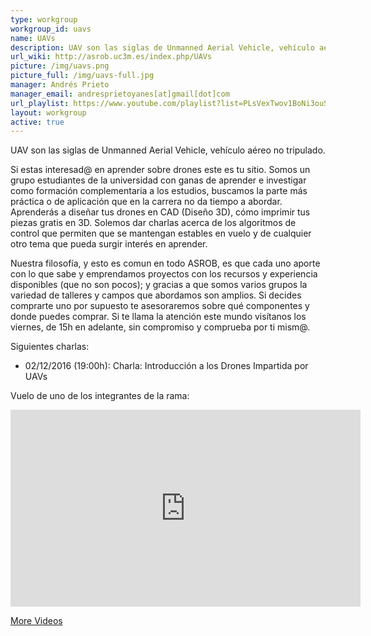 ```yaml
---
type: workgroup
workgroup_id: uavs
name: UAVs
description: UAV son las siglas de Unmanned Aerial Vehicle, vehículo aéreo no tripulado. <br> Si estas interesad@ en aprender sobre drones este es tu sitio. Aprenderás a diseñar tus drones en CAD (Diseño 3D), cómo imprimir tus piezas gratis en 3D. Solemos dar charlas acerca de los algoritmos de control que permiten que se mantengan estables en vuelo y de cualquier otro tema que pueda surgir interés en aprender.
url_wiki: http://asrob.uc3m.es/index.php/UAVs
picture: /img/uavs.png
picture_full: /img/uavs-full.jpg
manager: Andrés Prieto
manager_email: andresprietoyanes[at]gmail[dot]com
url_playlist: https://www.youtube.com/playlist?list=PLsVexTwov1BoNi3ouS92CoFPM53v1Siv5
layout: workgroup
active: true
---
```


UAV son las siglas de Unmanned Aerial Vehicle, vehículo aéreo no tripulado.

Si estas interesad@ en aprender sobre drones este es tu sitio. Somos un grupo estudiantes de la universidad con ganas de aprender e investigar como formación complementaria a los estudios, buscamos la parte más práctica o de aplicación que en la carrera no da tiempo a abordar. Aprenderás a diseñar tus drones en CAD (Diseño 3D), cómo imprimir tus piezas gratis en 3D. Solemos dar charlas acerca de los algoritmos de control que permiten que se mantengan estables en vuelo y de cualquier otro tema que pueda surgir interés en aprender.

Nuestra filosofía, y esto es comun en todo ASROB, es que cada uno aporte con lo que sabe y emprendamos proyectos con los recursos y experiencia disponibles (que no son pocos); y gracias a que somos varios grupos la variedad de talleres y campos que abordamos son amplios. Si decides comprarte uno por supuesto te asesoraremos sobre qué componentes y donde puedes comprar. Si te llama la atención este mundo visítanos los viernes, de 15h en adelante, sin compromiso y comprueba por ti mism@.

Siguientes charlas:

  * 02/12/2016 (19:00h): Charla: Introducción a los Drones Impartida por UAVs

Vuelo de uno de los integrantes de la rama:
<iframe width="560" height="315" src="https://www.youtube.com/embed/m5p0BPTHmEU?rel=0" frameborder="0" allowfullscreen></iframe>

[More Videos](https://www.youtube.com/playlist?list=PLA0DE7DF739632622)
